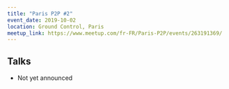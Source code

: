 ```yaml
---
title: "Paris P2P #2"
event_date: 2019-10-02
location: Ground Control, Paris
meetup_link: https://www.meetup.com/fr-FR/Paris-P2P/events/263191369/
---
```


## Talks

* Not yet announced

